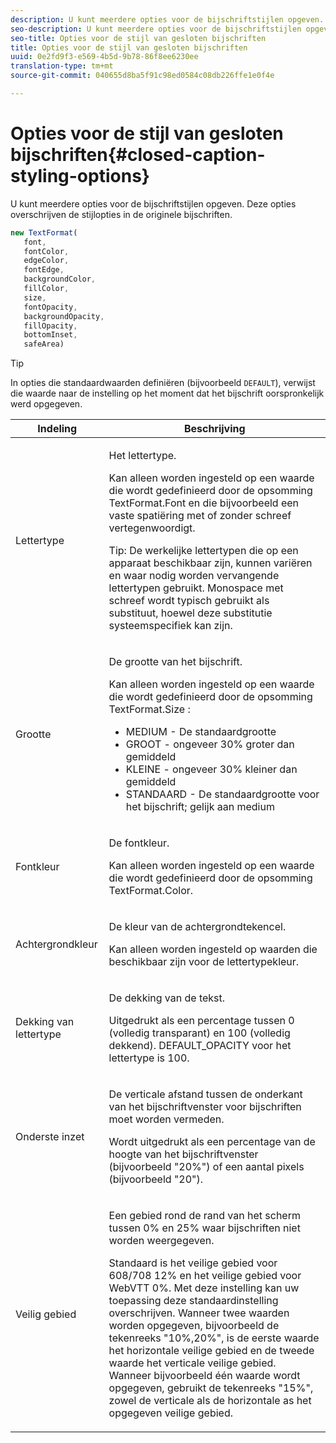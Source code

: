 ```yaml
---
description: U kunt meerdere opties voor de bijschriftstijlen opgeven. Deze opties overschrijven de stijlopties in de originele bijschriften.
seo-description: U kunt meerdere opties voor de bijschriftstijlen opgeven. Deze opties overschrijven de stijlopties in de originele bijschriften.
seo-title: Opties voor de stijl van gesloten bijschriften
title: Opties voor de stijl van gesloten bijschriften
uuid: 0e2fd9f3-e569-4b5d-9b78-86f8ee6230ee
translation-type: tm+mt
source-git-commit: 040655d8ba5f91c98ed0584c08db226ffe1e0f4e

---
```



# Opties voor de stijl van gesloten bijschriften{#closed-caption-styling-options}

U kunt meerdere opties voor de bijschriftstijlen opgeven. Deze opties overschrijven de stijlopties in de originele bijschriften.

```js
new TextFormat( 
   font,  
   fontColor,  
   edgeColor,  
   fontEdge,  
   backgroundColor,  
   fillColor,  
   size,  
   fontOpacity,  
   backgroundOpacity,  
   fillOpacity, 
   bottomInset, 
   safeArea) 
```

>[!TIP]
>
>In opties die standaardwaarden definiëren (bijvoorbeeld `DEFAULT`), verwijst die waarde naar de instelling op het moment dat het bijschrift oorspronkelijk werd opgegeven.

<table frame="all" colsep="1" rowsep="1" id="table_87205DEFEE384AF4AF83952B15E18A42"> 
 <thead> 
  <tr rowsep="1"> 
   <th colname="1" class="entry"> Indeling </th> 
   <th colname="2" class="entry"> Beschrijving </th> 
  </tr> 
 </thead>
 <tbody> 
  <tr rowsep="1"> 
   <td colname="1"> Lettertype </td> 
   <td colname="2"> <p>Het lettertype. </p> <p>Kan alleen worden ingesteld op een waarde die wordt gedefinieerd door de <span class="codeph"> </span> opsomming TextFormat.Font en die bijvoorbeeld een vaste spatiëring met of zonder schreef vertegenwoordigt. </p> <p>Tip:  De werkelijke lettertypen die op een apparaat beschikbaar zijn, kunnen variëren en waar nodig worden vervangende lettertypen gebruikt. Monospace met schreef wordt typisch gebruikt als substituut, hoewel deze substitutie systeemspecifiek kan zijn. </p> </td> 
  </tr> 
  <tr rowsep="1"> 
   <td colname="1"> Grootte </td> 
   <td colname="2"> <p>De grootte van het bijschrift. </p> <p> Kan alleen worden ingesteld op een waarde die wordt gedefinieerd door de <span class="codeph"> opsomming TextFormat.Size </span> : 
     <ul compact="yes" id="ul_544BFC7A46474A74839477108F1AB1E9"> 
      <li id="li_A592ED46B8DF4D8FAD7AF3BD931A712B"> <span class="codeph"> MEDIUM </span> - De standaardgrootte </li> 
      <li id="li_4F8CEDE54965430EB707DD3D5B2E3F87"> <span class="codeph"> GROOT </span> - ongeveer 30% groter dan gemiddeld </li> 
      <li id="li_D78D823883F54D869118BAB58257E377"> <span class="codeph"> KLEINE </span> - ongeveer 30% kleiner dan gemiddeld </li> 
      <li id="li_9299C13408584A38835F8D91BD048083"> <span class="codeph"> STANDAARD </span> - De standaardgrootte voor het bijschrift; gelijk aan medium </li> 
     </ul> </p> </td> 
  </tr> 
  <tr rowsep="1"> 
   <td colname="1"> Fontkleur </td> 
   <td colname="2"> <p>De fontkleur. </p> <p>Kan alleen worden ingesteld op een waarde die wordt gedefinieerd door de <span class="codeph"> </span> opsomming TextFormat.Color. </p> </td> 
  </tr> 
  <tr rowsep="1"> 
   <td colname="1"> Achtergrondkleur </td> 
   <td colname="2"> <p>De kleur van de achtergrondtekencel. </p> <p>Kan alleen worden ingesteld op waarden die beschikbaar zijn voor de lettertypekleur. </p> </td> 
  </tr> 
  <tr rowsep="1"> 
   <td colname="1"> Dekking van lettertype </td> 
   <td colname="2"> <p>De dekking van de tekst. </p> <p>Uitgedrukt als een percentage tussen 0 (volledig transparant) en 100 (volledig dekkend). <span class="codeph"> DEFAULT_OPACITY </span> voor het lettertype is 100. </p> </td> 
  </tr> 
  <tr rowsep="1"> 
   <td colname="1"> Onderste inzet </td> 
   <td colname="2"> <p>De verticale afstand tussen de onderkant van het bijschriftvenster voor bijschriften moet worden vermeden. </p> <p>Wordt uitgedrukt als een percentage van de hoogte van het bijschriftvenster (bijvoorbeeld "20%") of een aantal pixels (bijvoorbeeld "20"). </p> </td> 
  </tr> 
  <tr rowsep="1"> 
   <td colname="1"> Veilig gebied </td> 
   <td colname="2"> <p>Een gebied rond de rand van het scherm tussen 0% en 25% waar bijschriften niet worden weergegeven. </p> <p>Standaard is het veilige gebied voor 608/708 12% en het veilige gebied voor WebVTT 0%. Met deze instelling kan uw toepassing deze standaardinstelling overschrijven. Wanneer twee waarden worden opgegeven, bijvoorbeeld de tekenreeks "10%,20%", is de eerste waarde het horizontale veilige gebied en de tweede waarde het verticale veilige gebied. Wanneer bijvoorbeeld één waarde wordt opgegeven, gebruikt de tekenreeks "15%", zowel de verticale als de horizontale as het opgegeven veilige gebied. </p> </td> 
  </tr> 
 </tbody> 
</table>

